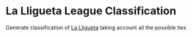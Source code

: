 # La Lligueta League Classification

Generate classification of [La Lligueta](https://lalligueta.com/) taking account all the possible ties
